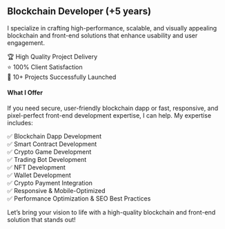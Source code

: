 ## Blockchain Developer (+5 years)

I specialize in crafting high-performance, scalable, and visually appealing blockchain and front-end solutions that enhance usability and user engagement.

 🏆 High Quality Project Delivery<br />
 ⭐ 100% Client Satisfaction<br />
 🚀 10+ Projects Successfully Launched<br />

#### What I Offer

If you need secure, user-friendly blockchain dapp or fast, responsive, and pixel-perfect front-end development expertise, I can help.
My expertise includes:

 ✅ Blockchain Dapp Development<br />
 ✅ Smart Contract Development<br />
 ✅ Crypto Game Development<br />
 ✅ Trading Bot Development<br />
 ✅ NFT Development<br />
 ✅ Wallet Development<br />
 ✅ Crypto Payment Integration<br />
 ✅ Responsive & Mobile-Optimized<br />
 ✅ Performance Optimization & SEO Best Practices<br />

Let’s bring your vision to life with a high-quality blockchain and front-end solution that stands out!
